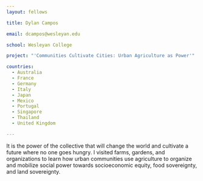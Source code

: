 ```yaml
---
layout: fellows

title: Dylan Campos

email: dcampos@wesleyan.edu

school: Wesleyan College

project: "'Communities Cultivate Cities: Urban Agriculture as Power'"

countries:
  - Australia
  - France
  - Germany
  - Italy
  - Japan
  - Mexico
  - Portugal
  - Singapore
  - Thailand
  - United Kingdom

---
```


It is the power of the collective that will change the world and cultivate a future where no one goes hungry. I visited farms, gardens, and organizations to learn how urban communities use agriculture to organize and mobilize social power towards socioeconomic equity, food sovereignty, and land sovereignty.
